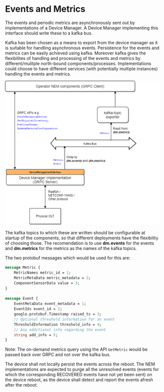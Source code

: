 # Events and Metrics

The events and periodic metrics are asynchronously sent out by implementations of a Device Manager. A Device Manager implementing this interface should write these to a kafka bus.

Kafka has been chosen as a means to export from the device manager as it is suitable for handling asynchronous events. Persistence for the events and metrics can be easily achieved using kafka. Moreover kafka gives the flexibilites of handling and processing of the events and metrics by different/mulitple north-bound components/processes. Implementations could choose to have different services (with potentially multiple instances) handling the events and metrics.

![Events and Metrics](images/events_metrics.png "Events and Metrics flow")

The kafka topics to which these are written should be configurable at startup of the components, so that different deployments have the flexibility of choosing those.
The recomendation is to use **dm.events** for the events and **dm.metrics** for the metrics as the names of the kafka topics.

The two protobuf messages which would be used for this are:
``` protobuf
message Metric {
    MetricNames metric_id = 1;
    MetricMetaData metric_metadata = 2;
    ComponentSensorData value = 3;
}

message Event {
    EventMetaData event_metadata = 1;
    EventIds event_id = 2;
    google.protobuf.Timestamp raised_ts = 3;
    // Optional threshold information for an event
    ThresholdInformation threshold_info = 4;
    // Any additional info regarding the event
    string add_info = 5;
}
```
Note: The on-demand metrics query using the API `GetMetric` would be passed back over GRPC and not over the kafka bus.

The device shall not locally persist the events across the reboot. The NEM implementations are expected to purge all the unresolved events (events for which the corresponding RECOVERED events have not yet been sent) on the device reboot, as the device shall detect and report the events afresh after the reboot.
